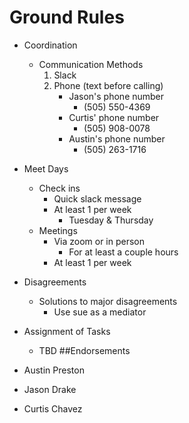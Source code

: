 # Ground Rules 
* Coordination 
    - Communication Methods
        1. Slack 
        2. Phone (text before calling)
            - Jason's phone number 
                - (505) 550-4369
            - Curtis' phone number 
                - (505) 908-0078
            - Austin's phone number 
               - (505) 263-1716
* Meet Days
    - Check ins 
        - Quick slack message 
        - At least 1 per week 
            - Tuesday & Thursday
    - Meetings 
        - Via zoom or in person
            - For at least a couple hours
        - At least 1 per week 
* Disagreements 
    - Solutions to major disagreements
        -  Use sue as a mediator 

* Assignment of Tasks
    - TBD
##Endorsements 

* Austin Preston
* Jason Drake
* Curtis Chavez